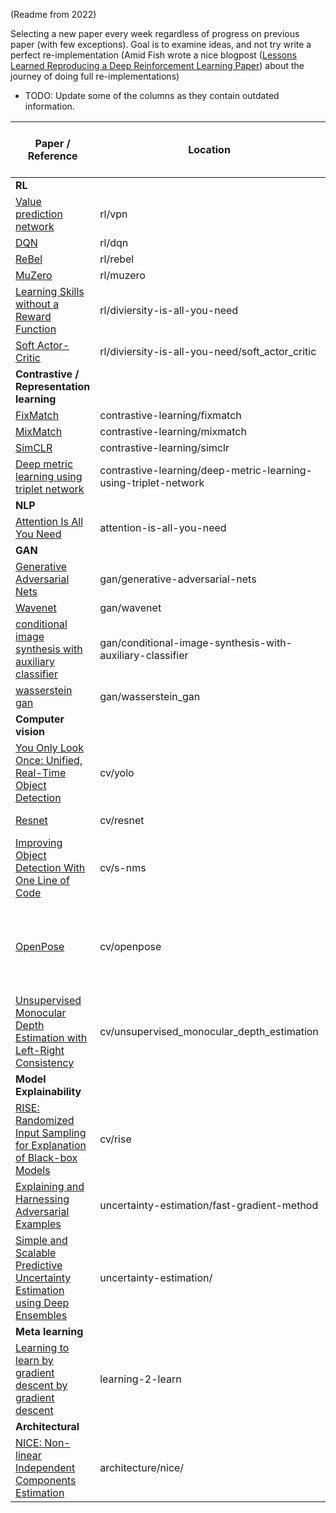 (Readme from 2022)

Selecting a new paper every week regardless of progress on previous paper (with few exceptions). Goal is to examine ideas, and not try write a perfect re-implementation (Amid Fish wrote a nice blogpost ([Lessons Learned Reproducing a Deep Reinforcement Learning Paper](http://amid.fish/reproducing-deep-rl)) about the journey of doing full re-implementations)


- TODO: Update some of the columns as they contain outdated information.

| **Paper / Reference**                                                                                                                                                   | **Location**                                                    | **Converges ?**                                   | **Trainable ?** | **Essential components implemented ?**                                    | **Has paper notes ?** |
| ----------------------------------------------------------------------------------------------------------------------------------------------------------------------- | --------------------------------------------------------------- | ------------------------------------------------- | --------------- | ------------------------------------------------------------------------- | --------------------- |
| **RL**                                                                                                                                                                  |                                                                 |                                                   |                 |                                                                           |                       |
| [Value prediction network](https://arxiv.org/abs/1707.03497)                                                                                                            | rl/vpn                                                          | Yes                                               | Yes             | Yes                                                                       | No                    |
| [DQN](https://en.wikipedia.org/wiki/Q-learning#Deep_Q-learning)                                                                                                         | rl/dqn                                                          | Yes                                               | Yes             | Yes                                                                       | No                    |
| [ReBel](https://arxiv.org/abs/2007.13544)                                                                                                                               | rl/rebel                                                        | No                                                | Partial         | Partial                                                                   | Yes                   |
| [MuZero](https://arxiv.org/pdf/1911.08265.pdf)                                                                                                                          | rl/muzero                                                       | Partial                                           | Yes             | Yes                                                                       | Yes                   |
| [Learning Skills without a Reward Function](https://arxiv.org/abs/1802.06070)                                                                                           | rl/diviersity-is-all-you-need                                   | TBD                                               | Yes             | Yes                                                                       | Yes                   |
| [Soft Actor-Critic](https://arxiv.org/abs/1801.01290)                                                                                                                   | rl/diviersity-is-all-you-need/soft_actor_critic                 | Yes                                               | Yes             | Yes                                                                       | no                    |
| **Contrastive / Representation learning**                                                                                                                               |                                                                 |                                                   |                 |                                                                           |                       |
| [FixMatch](https://arxiv.org/abs/2001.07685)                                                                                                                            | contrastive-learning/fixmatch                                   | Yes                                               | Yes             | Yes                                                                       | No                    |
| [MixMatch](https://arxiv.org/abs/1905.02249)                                                                                                                            | contrastive-learning/mixmatch                                   | Yes                                               | Yes             | Yes                                                                       | Yes                   |
| [SimCLR](https://arxiv.org/abs/2002.05709)                                                                                                                              | contrastive-learning/simclr                                     | *TBD*                                             | Yes             | Yes                                                                       | No                    |
| [Deep metric learning using triplet network](https://arxiv.org/pdf/1412.6622.pdf)                                                                                       | contrastive-learning/deep-metric-learning-using-triplet-network | *TBD*                                             | *TBD*           | *TBD*                                                                     | Yes                   |
| **NLP**                                                                                                                                                                 |                                                                 |                                                   |                 |                                                                           |                       |
| [Attention Is All You Need](https://arxiv.org/abs/1706.03762)                                                                                                           | attention-is-all-you-need                                       | Yes                                               | Yes             | Yes                                                                       | No                    |
| **GAN**                                                                                                                                                                 |                                                                 |                                                   |                 |                                                                           |                       |
| [Generative Adversarial Nets](https://arxiv.org/pdf/1406.2661.pdf)                                                                                                      | gan/generative-adversarial-nets                                 | Yes                                               | Yes             | Yes                                                                       | No                    |
| [Wavenet](https://arxiv.org/abs/1609.03499)                                                                                                                             | gan/wavenet                                                     | No                                                | No              | Partial                                                                   | No                    |
| [conditional image synthesis with auxiliary classifier](https://arxiv.org/abs/1610.09585)                                                                               | gan/conditional-image-synthesis-with-auxiliary-classifier       | Yes                                               | Yes             | Yes                                                                       | Yes                   |
| [wasserstein gan](https://arxiv.org/pdf/1701.07875.pdf)                                                                                                                 | gan/wasserstein_gan                                             | Yes                                               | Yes             | Yes                                                                       | No                    |
| **Computer vision**                                                                                                                                                     |                                                                 |                                                   |                 |                                                                           |                       |
| [You Only Look Once: Unified, Real-Time Object Detection](https://arxiv.org/abs/1506.02640)                                                                             | cv/yolo                                                         | Yes                                               | Yes             | Yes, but room for stuff like NMS                                          | No                    |
| [Resnet](https://arxiv.org/abs/1512.03385)                                                                                                                              | cv/resnet                                                       | Yes                                               | Yes             | Yes, but not made deep                                                    | Yes                   |
| [Improving Object Detection With One Line of Code](https://arxiv.org/pdf/1704.04503.pdf)                                                                                | cv/s-nms                                                        | Yes                                               | Yes             | Yes                                                                       | Yes                   |
| [OpenPose](https://arxiv.org/pdf/1812.08008.pdf)                                                                                                                        | cv/openpose                                                     | Yes                                               | Yes             | Mostly, have not fully integrated hungarian algorithm for multi detection | Yes                   |
| [Unsupervised Monocular Depth Estimation with Left-Right Consistency](https://arxiv.org/abs/1609.03677)                                                                 | cv/unsupervised_monocular_depth_estimation                      | TBD                                               | Yes             | Mostly                                                                    | Yes                   |
| **Model Explainability**                                                                                                                                                |                                                                 |                                                   |                 |                                                                           |                       |
| [RISE: Randomized Input Sampling for Explanation of Black-box Models](https://arxiv.org/pdf/1806.07421.pdf)                                                             | cv/rise                                                         | Yes                                               | Yes             | Yes                                                                       | Yes                   |
| [Explaining and Harnessing Adversarial Examples](https://arxiv.org/pdf/1412.6572.pdf)                                                                                   | uncertainty-estimation/fast-gradient-method                     | Yes                                               | Yes             | Yes                                                                       | No                    |
| [Simple and Scalable Predictive Uncertainty Estimation using Deep Ensembles](https://proceedings.neurips.cc/paper/2017/file/9ef2ed4b7fd2c810847ffa5fa85bce38-Paper.pdf) | uncertainty-estimation/                                         | No (Dropped because the idea was straightforward) | No              | No                                                                        | Yes                   |
| **Meta learning**                                                                                                                                                       |                                                                 |                                                   |                 |                                                                           |                       |
| [Learning to learn by gradient descent by gradient descent](https://arxiv.org/abs/1606.04474)                                                                           | learning-2-learn                                                | TBD                                               | Yes             | Yes                                                                       | Yes                   |
| **Architectural**                                                                                                                                                       |                                                                 |                                                   |                 |                                                                           |                       |
| [NICE: Non-linear Independent Components Estimation](https://arxiv.org/abs/1410.8516)                                                                                   | architecture/nice/                                                            | TBD, but it would generate a merged 3/8  | TBD            | Yes                                                                       | Yes                   |
